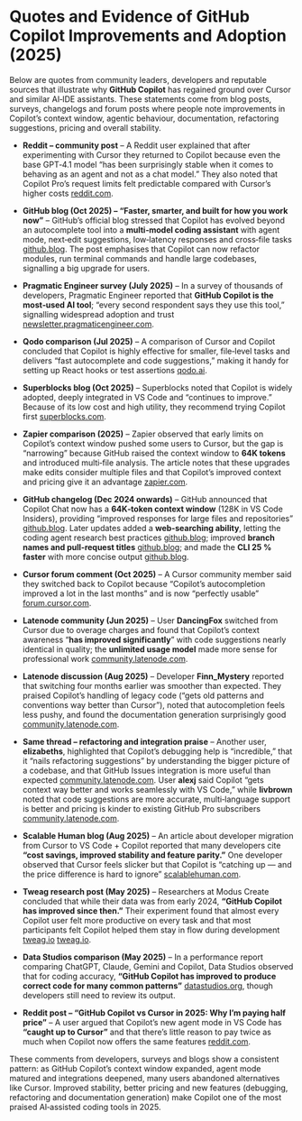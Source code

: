 # Quotes and Evidence of GitHub Copilot Improvements and Adoption (2025)

Below are quotes from community leaders, developers and reputable sources that illustrate why **GitHub Copilot** has regained ground over Cursor and similar AI‑IDE assistants. These statements come from blog posts, surveys, changelogs and forum posts where people note improvements in Copilot’s context window, agentic behaviour, documentation, refactoring suggestions, pricing and overall stability.

- **Reddit – community post** – A Reddit user explained that after experimenting with Cursor they returned to Copilot because even the base GPT‑4.1 model “has been surprisingly stable when it comes to behaving as an agent and not as a chat model.” They also noted that Copilot Pro’s request limits felt predictable compared with Cursor’s higher costs [reddit.com](https://www.reddit.com/r/GithubCopilot/comments/1lwosq7/why_i_changed_cursor_to_copilot_and_it_turned_out/#:~:text=Why%20I%20prefer%20Copilot%3A).

- **GitHub blog (Oct 2025) – “Faster, smarter, and built for how you work now”** – GitHub’s official blog stressed that Copilot has evolved beyond an autocomplete tool into a **multi‑model coding assistant** with agent mode, next‑edit suggestions, low‑latency responses and cross‑file tasks [github.blog](https://github.blog/ai-and-ml/github-copilot/copilot-faster-smarter-and-built-for-how-you-work-now/#:~:text=All%20that%20to%20say%3A%20if,in%20some%20pretty%20big%20ways). The post emphasises that Copilot can now refactor modules, run terminal commands and handle large codebases, signalling a big upgrade for users.

- **Pragmatic Engineer survey (July 2025)** – In a survey of thousands of developers, Pragmatic Engineer reported that **GitHub Copilot is the most‑used AI tool**; “every second respondent says they use this tool,” signalling widespread adoption and trust [newsletter.pragmaticengineer.com](https://newsletter.pragmaticengineer.com/p/the-pragmatic-engineer-2025-survey#:~:text=,launched%20only%20four%20years%20ago).

- **Qodo comparison (Jul 2025)** – A comparison of Cursor and Copilot concluded that Copilot is highly effective for smaller, file‑level tasks and delivers “fast autocomplete and code suggestions,” making it handy for setting up React hooks or test assertions [qodo.ai](https://www.qodo.ai/blog/cursor-vs-github-copilot/#:~:text=TL%3BDR%3A).

- **Superblocks blog (Oct 2025)** – Superblocks noted that Copilot is widely adopted, deeply integrated in VS Code and “continues to improve.” Because of its low cost and high utility, they recommend trying Copilot first [superblocks.com](https://www.superblocks.com/blog/cursor-vs-copilot#:~:text=Bottom%20line).

- **Zapier comparison (2025)** – Zapier observed that early limits on Copilot’s context window pushed some users to Cursor, but the gap is “narrowing” because GitHub raised the context window to **64K tokens** and introduced multi‑file analysis. The article notes that these upgrades make edits consider multiple files and that Copilot’s improved context and pricing give it an advantage [zapier.com](https://zapier.com/blog/cursor-vs-copilot/#:~:text=The%20context%20window%20has%20since,understand%20project%20structure%20and%20dependencies).

- **GitHub changelog (Dec 2024 onwards)** – GitHub announced that Copilot Chat now has a **64K‑token context window** (128K in VS Code Insiders), providing “improved responses for large files and repositories” [github.blog](https://github.blog/changelog/2024-12-06-copilot-chat-now-has-a-64k-context-window-with-openai-gpt-4o/#:~:text=Copilot%20Chat%20on%20GitHub,to%20provide%20contextually%20relevant%20responses). Later updates added a **web‑searching ability**, letting the coding agent research best practices [github.blog](https://github.blog/changelog/2025-10-16-copilot-coding-agent-can-now-search-the-web/#:~:text=Copilot%20coding%20agent%20is%20our,requests%20a%20review%20from%20you); improved **branch names and pull‑request titles** [github.blog](https://github.blog/changelog/2025-10-16-copilot-coding-agent-uses-better-branch-names-and-pull-request-titles/#:~:text=When%20Copilot%20starts%20work%2C%20it,names%20and%20pull%20request%20titles); and made the **CLI 25 % faster** with more concise output [github.blog](https://github.blog/changelog/2025-10-10-github-copilot-cli-faster-more-concise-and-prettier/#:~:text=We%E2%80%99ve%20made%20tweaks%20to%20our,on%20the%20task%20at%20hand).

- **Cursor forum comment (Oct 2025)** – A Cursor community member said they switched back to Copilot because “Copilot’s autocompletion improved a lot in the last months” and is now “perfectly usable” [forum.cursor.com](https://forum.cursor.com/t/my-company-is-considering-switching-to-cursor/137256#:~:text=Honestly%2C%20don%E2%80%99t,amazing%2C%20and%20the%20pricing%20clear).

- **Latenode community (Jun 2025)** – User **DancingFox** switched from Cursor due to overage charges and found that Copilot’s context awareness “**has improved significantly**” with code suggestions nearly identical in quality; the **unlimited usage model** made more sense for professional work [community.latenode.com](https://community.latenode.com/t/cursor-vs-github-copilot-2025-same-functionality-but-double-the-cost/20812#:~:text=I%20switched%20from%20Cursor%20to,your%20monthly%20AI%20assistance%20needs).

- **Latenode discussion (Aug 2025)** – Developer **Finn_Mystery** reported that switching four months earlier was smoother than expected. They praised Copilot’s handling of legacy code (“gets old patterns and conventions way better than Cursor”), noted that autocompletion feels less pushy, and found the documentation generation surprisingly good [community.latenode.com](https://community.latenode.com/t/switched-from-cursor-to-github-copilot-anyone-else-made-the-move/34766#:~:text=Aug%2016).

- **Same thread – refactoring and integration praise** – Another user, **elizabeths**, highlighted that Copilot’s debugging help is “incredible,” that it “nails refactoring suggestions” by understanding the bigger picture of a codebase, and that GitHub Issues integration is more useful than expected [community.latenode.com](https://community.latenode.com/t/switched-from-cursor-to-github-copilot-anyone-else-made-the-move/34766#:~:text=I%E2%80%99ve%20been%20using%20Copilot%20for,used%20to%20the%20different%20workflow). User **alexj** said Copilot “gets context way better and works seamlessly with VS Code,” while **livbrown** noted that code suggestions are more accurate, multi‑language support is better and pricing is kinder to existing GitHub Pro subscribers [community.latenode.com](https://community.latenode.com/t/switched-from-cursor-to-github-copilot-anyone-else-made-the-move/34766#:~:text=made%20the%20switch%20a%20few,chat%20sidebar%20from%20cursor%20tho).

- **Scalable Human blog (Aug 2025)** – An article about developer migration from Cursor to VS Code + Copilot reported that many developers cite **“cost savings, improved stability and feature parity.”** One developer observed that Cursor feels slicker but that Copilot is “catching up — and the price difference is hard to ignore” [scalablehuman.com](https://scalablehuman.com/2025/08/12/why-developers-are-moving-from-cursor-to-vscode-and-copilot/#:~:text=%E2%9A%A1%EF%B8%8F%20TL%3BDR%3A%20In%202025%2C%20many,tools%20are%20tipping%20the%20scales).

- **Tweag research post (May 2025)** – Researchers at Modus Create concluded that while their data was from early 2024, **“GitHub Copilot has improved since then.”** Their experiment found that almost every Copilot user felt more productive on every task and that most participants felt Copilot helped them stay in flow during development [tweag.io](https://www.tweag.io/blog/2025-05-29-github-copilot-experiment/#:~:text=The%20result%20was%20clear%3A%20almost,using%20Copilot%20on%20every%20task) [tweag.io](https://www.tweag.io/blog/2025-05-29-github-copilot-experiment/#:~:text=The%20results%20were%20unambiguous%3A%20most,helped%20at%20least%20a%20little).

- **Data Studios comparison (May 2025)** – In a performance report comparing ChatGPT, Claude, Gemini and Copilot, Data Studios observed that for coding accuracy, **“GitHub Copilot has improved to produce correct code for many common patterns”** [datastudios.org](https://www.datastudios.org/post/microsoft-copilot-vs-chatgpt-vs-claude-vs-gemini-2025-full-spectrum-comparison-and-performance-r#:~:text=,Its%20reliance%20on), though developers still need to review its output.

- **Reddit post – “GitHub Copilot vs Cursor in 2025: Why I’m paying half price”** – A user argued that Copilot’s new agent mode in VS Code has **“caught up to Cursor”** and that there’s little reason to pay twice as much when Copilot now offers the same features [reddit.com](https://www.reddit.com/r/GithubCopilot/comments/1jnboan/github_copilot_vs_cursor_in_2025_why_im_paying/#:~:text=What%20changed%20recently).

These comments from developers, surveys and blogs show a consistent pattern: as GitHub Copilot’s context window expanded, agent mode matured and integrations deepened, many users abandoned alternatives like Cursor. Improved stability, better pricing and new features (debugging, refactoring and documentation generation) make Copilot one of the most praised AI‑assisted coding tools in 2025.
